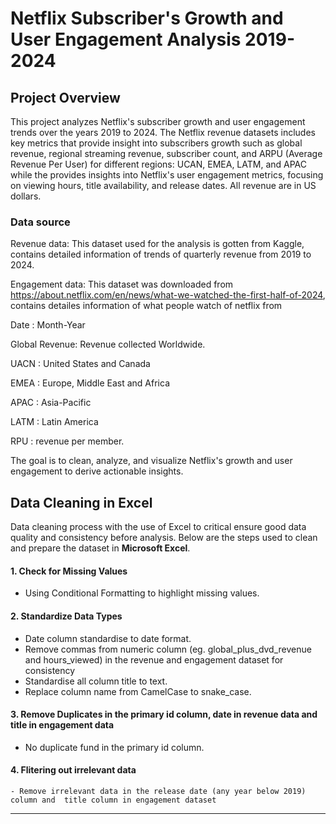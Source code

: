 # Netflix Subscriber's Growth and User Engagement Analysis 2019-2024

## Project Overview
This project analyzes Netflix's subscriber growth and user engagement trends over the years 2019 to 2024. The Netflix revenue datasets includes key metrics that provide insight into subscribers growth such as global revenue, regional streaming revenue, subscriber count, and ARPU (Average Revenue Per User) for different regions: UCAN, EMEA, LATM, and APAC while the provides insights into Netflix's user engagement metrics, focusing on viewing hours, title availability, and release dates. All revenue are in US dollars.

### Data source
Revenue data: This dataset used for the analysis is gotten from Kaggle, contains detailed information of trends of quarterly revenue from 2019 to 2024.

Engagement data: This dataset was downloaded from https://about.netflix.com/en/news/what-we-watched-the-first-half-of-2024, contains detailes information of what people watch of netflix from 

Date : Month-Year

Global Revenue: Revenue collected Worldwide.

UACN : United States and Canada

EMEA : Europe, Middle East and Africa

APAC : Asia-Pacific

LATM : Latin America

RPU : revenue per member.

The goal is to clean, analyze, and visualize Netflix's growth and user engagement to derive actionable insights.
## Data Cleaning in Excel
Data cleaning process with the use of Excel to critical ensure good data quality and consistency before analysis. Below are the steps used to clean and prepare the dataset in **Microsoft Excel**.

#### 1. **Check for Missing Values**
   - Using Conditional Formatting to highlight missing values.
#### 2. **Standardize Data Types**
   - Date column standardise to date format.
   - Remove commas from numeric column (eg. global_plus_dvd_revenue and hours_viewed) in the revenue and engagement dataset for consistency
   - Standardise all column title to text.
   - Replace column name from CamelCase to snake_case.
#### 3. **Remove Duplicates in the primary id column, date in revenue data and title in engagement data**
   - No duplicate fund in the primary id column.

#### 4. **Flitering out irrelevant data**
    - Remove irrelevant data in the release date (any year below 2019) column and  title column in engagement dataset
---
